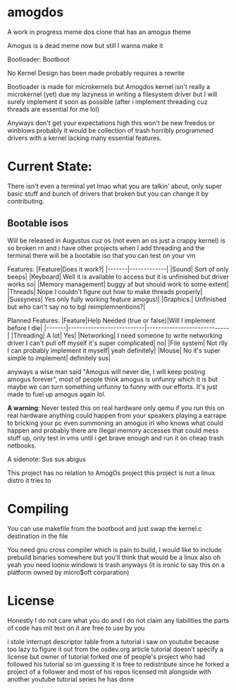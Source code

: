 # amogdos
A work in progress meme dos clone that has an amogus theme

Amogus is a dead meme now but still I wanna make it

Bootloader: Bootboot

No Kernel Design has been made probably requires a rewrite

Bootloader is made for microkernels but Amogdos kernel isn't really a microkernel (yet) due my lazyness in writing a filesystem driver but I will surely implement it soon as possible (after i implement threading cuz threads are essential for me lol)



Anyways don't get your expectations high this won't be new freedos or winblows probably it would be collection of trash horribly programmed drivers with a kernel lacking many essential features.

# Current State:
There isn't even a terminal yet lmao what you are talkin' about, only super basic stuff and bunch of drivers that broken but you can change it by contributing.

## Bootable isos
Will be released in Augustus cuz os (not even an os just a crappy kernel) is so broken rn and i have other projects when I add threading and the terminal there will be a bootable iso that you can test on your vm

Features:
|Feature|Does it work?|
|-------|-------------|
|Sound| Sort of only beeps|
|Keyboard| Well it is available to access but it is unfinished but driver works so|
|Memory management| buggy af but should work to some extent|
|Threads| Nope I couldn't figure out how to make threads properly|
|Sussyness| Yes only fully working feature amogus!|
|Graphics.| Unfinished but who can't say no to bgi reimplemnentions?|

Planned Features:
|Feature|Help Needed (true or false)|Will I implement before I die|
|-------|---------------------------|-----------------------------|
|Threading| A lot| Yes|
|Networking| I need someone to write networking driver I can't pull off myself it's super complicated| no|
|File system| Not rlly I can probably implement it myself| yeah definitely|
|Mouse| No it's super simple to implement| definitely sus|

anyways a wise man said "Amogus will never die, I will keep posting amogus forever", most of people think amogus is unfunny which it is but maybe we can turn something unfunny to funny with our efforts.
It's just made to fuel up amogus again lol.

**A warning**: Never tested this on real hardware only qemu if you run this on real hardware anything could happen from your speakers playing a earrape to bricking your pc even summoning an amogus irl who knows what could happen and probably there are illegal memory accesses that could mess stuff up, only test in vms until i get brave enough and run it on cheap trash netbooks.

A sidenote: Sus sus abigus

This project has no relation to AmogOs project this project is not a linux distro it tries to

# Compiling
You can use makefile from the bootboot and just swap the kernel.c destination in the file

You need gnu cross compiler which is pain to build, I would like to include prebuild binaries somewhere but you'll think that would be a linux
also oh yeah you need loonix windows is trash anyways (it is ironic to say this on a platform owned by micro$oft corparation)
# License
Honestly I do not care what you do and I do not claim any liabilities the parts of code has mit text on it are free to use by you

i stole interrupt descriptor table from a tutorial i saw on youtube because too lazy to figure it out from the osdev.org article
tutorial doesn't specify a license but owner of tutorial forked one of people's project who had followed his tutorial so im guessing it is free to redistribute since he forked a project of a follower and most of his repos licensed mit alongside with another youtube tutorial series he has done

